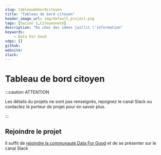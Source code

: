 ```yaml
---
slug: tableaudebordcitoyen
title: "Tableau de bord citoyen"
header_image_url: img/default_project.png
tags: [Saison 5,Citoyenneté]
description: "Du choc des idées jaillit l’information"
keywords:
    - Data For Good
sdgs: []
github: 
website: 
slack: 
---
```


# Tableau de bord citoyen

:::caution ATTENTION

Les détails du projets ne sont pas renseignés, rejoignez le canal Slack ou contactez le porteur de projet pour en savoir plus.

:::


## Rejoindre le projet
Il suffit de [rejoindre la communauté Data For Good](/join) et de se présenter sur le canal Slack 

